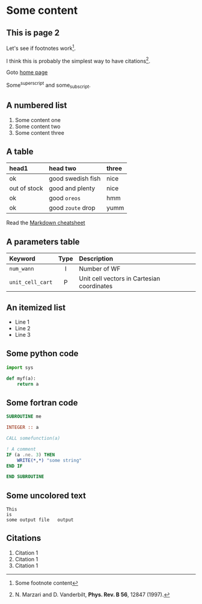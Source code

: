 # Some content

## This is page 2

Let's see if footnotes work[^myfootnote].

[//]: # (This will go at the bottom of the page)

[^myfootnote]: Some footnote content

I think this is probably the simplest way to have citations[^mycit].


[^mycit]: N. Marzari and D. Vanderbilt, **Phys. Rev. B 56**, 12847 (1997).


Goto [home page](index)

Some<sup>superscript</sup> and some<sub>subscript</sub>.

## A numbered list

[//]: # (I explicitly create anchor tags here)


1. <a name="point1"></a>Some content one
1. <a name="point2"></a>Some content two
1. <a name="point3"></a>Some content three

## A table

| head1        | head two          | three |
|:-------------|:------------------|:------|
| ok           | good swedish fish | nice  |
| out of stock | good and plenty   | nice  |
| ok           | good `oreos`      | hmm   |
| ok           | good `zoute` drop | yumm  |


Read the [Markdown cheatsheet](https://github.com/adam-p/markdown-here/wiki/Markdown-Cheatsheet#tables)

## A parameters table

[//]: # (This is a comment: leave empty lines around)
[//]: # (Note that every header automatically gets a anchor that can be linked to by putting to lowercase and replacing spaces with dashes)

| Keyword | Type | Description |
|:--------|:----:|:------------|
| `num_wann` | I | Number of WF |
| `unit_cell_cart` | P | Unit cell vectors in Cartesian coordinates |

## An itemized list

- Line 1
- Line 2
- Line 3






## Some python code
```python
import sys

def myf(a):
    return a
```


## Some fortran code
```fortran
SUBROUTINE me

INTEGER :: a

CALL somefunction(a)

! A comment
IF (a .ne. 3) THEN
    WRITE(*,*) "some string"
END IF

END SUBROUTINE
```

## Some uncolored text
```
This
is 
some output file   output
```

## Citations

<div class="citation-list">

1. Citation 1
2. Citation 1
3. Citation 1

</div>